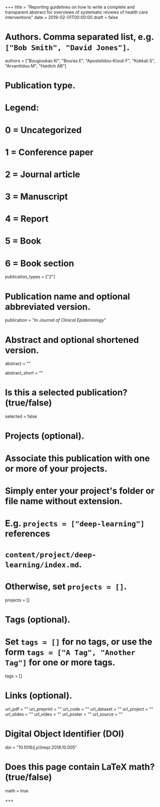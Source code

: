+++
title = "Reporting guidelines on how to write a complete and transparent abstract for overviews of systematic reviews of health care interventions"
date = 2019-02-01T00:00:00
draft = false

# Authors. Comma separated list, e.g. `["Bob Smith", "David Jones"]`.
authors = ["Bougioukas KI", "Bouras E", "Apostolidou-Kiouti F", "Kokkali S", "Arvanitidou M", "Haidich AB"]

# Publication type.
# Legend:
# 0 = Uncategorized
# 1 = Conference paper
# 2 = Journal article
# 3 = Manuscript
# 4 = Report
# 5 = Book
# 6 = Book section
publication_types = ["2"]

# Publication name and optional abbreviated version.
publication = "In *Journal of Clinical Epidemiology*"


# Abstract and optional shortened version.
abstract = ""

abstract_short = ""

# Is this a selected publication? (true/false)
selected = false

# Projects (optional).
#   Associate this publication with one or more of your projects.
#   Simply enter your project's folder or file name without extension.
#   E.g. `projects = ["deep-learning"]` references 
#   `content/project/deep-learning/index.md`.
#   Otherwise, set `projects = []`.
projects = []


# Tags (optional).
#   Set `tags = []` for no tags, or use the form `tags = ["A Tag", "Another Tag"]` for one or more tags.
tags = []

# Links (optional).
url_pdf = ""
url_preprint = ""
url_code = ""
url_dataset = ""
url_project = ""
url_slides = ""
url_video = ""
url_poster = ""
url_source = ""


# Digital Object Identifier (DOI)
doi = "10.1016/j.jclinepi.2018.10.005"

# Does this page contain LaTeX math? (true/false)
math = true


+++

